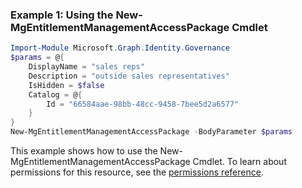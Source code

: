 ### Example 1: Using the New-MgEntitlementManagementAccessPackage Cmdlet
```powershell
Import-Module Microsoft.Graph.Identity.Governance
$params = @{
	DisplayName = "sales reps"
	Description = "outside sales representatives"
	IsHidden = $false
	Catalog = @{
		Id = "66584aae-98bb-48cc-9458-7bee5d2a6577"
	}
}
New-MgEntitlementManagementAccessPackage -BodyParameter $params
```
This example shows how to use the New-MgEntitlementManagementAccessPackage Cmdlet.
To learn about permissions for this resource, see the [permissions reference](/graph/permissions-reference).
